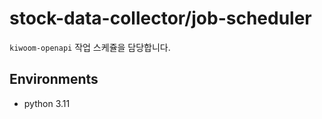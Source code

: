 # stock-data-collector/job-scheduler

`kiwoom-openapi` 작업 스케쥴을 담당합니다.

## Environments

- python 3.11
